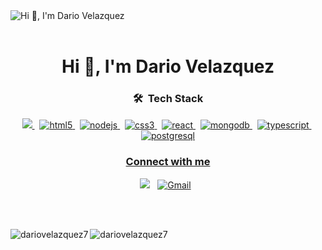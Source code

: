 <img src="https://user-images.githubusercontent.com/77759094/126938534-bfcd35cd-bb03-428a-812c-ab2ece2e8bcf.gif" alt="Hi 👋, I'm Dario Velazquez" title="Hi 👋, I'm Dario Velazquez"/>
<br /> <br/>
<h1 align="center">Hi 👋, I'm Dario Velazquez</h1>
<h3 align="center">🛠 &nbsp;Tech Stack </h3>
<p align="center"> 
  <a href="https://developer.mozilla.org/en-US/docs/Web/JavaScript" target="_blank"> <img src="https://img.shields.io/badge/-JavaScript-05122A?style=flat&logo=javascript"/> </a> &nbsp;
  <a href="https://www.w3.org/html/" target="_blank"> <img src="https://img.shields.io/badge/-HTML-05122A?style=flat&logo=HTML5" alt="html5"/> </a> &nbsp;
  <a href="https://nodejs.org" target="_blank"> <img src="https://img.shields.io/badge/-Node.js-05122A?style=flat&logo=node.js" alt="nodejs" /> </a> &nbsp;
  <a href="https://www.w3schools.com/css/" target="_blank"> <img src="https://img.shields.io/badge/-CSS-05122A?style=flat&logo=CSS3&logoColor=1572B6" alt="css3" /> </a> &nbsp;
 <a href="https://reactjs.org/" target="_blank"> <img src="https://img.shields.io/badge/-React-05122A?&logo=React" alt="react"/> </a> &nbsp;
<a href="https://www.mongodb.com/" target="_blank"> <img src="https://img.shields.io/badge/-MongoDB-05122A?style=flat&logo=MongoDB" alt="mongodb" /> </a> &nbsp; 
  <a href="https://www.typescriptlang.org/" target="_blank"> <img src="https://img.shields.io/badge/-TypeScript-05122A?&logo=TypeScript" alt="typescript" w/> </a>&nbsp;
 <a href="https://www.postgresql.org" target="_blank"> <img src="https://img.shields.io/badge/-PostgreSQL-05122A?style=flat&logo=PostgreSQL" alt="postgresql"  </a>
   </p>
 
<h3 align="center">Connect with me</h3>
<p align="center">
<a href="https://linkedin.com/in/in/dar%c3%ado-vel%c3%a1zquez-9b9956211/" target="_blank"><img src="https://img.shields.io/badge/linkedin%20-%230077B5.svg?&style=flat&logo=linkedin&logoColor=white"/></a> &nbsp;
<a href="mailto:dario.velazquez10@gmail.com" target="blank"><img alt="Gmail" src="https://img.shields.io/badge/Gmail-D14836?style=flat&logo=gmail&logoColor=white" /></a> &nbsp;
</p>
<br /> <br/>
<p><img align="center" src="https://github-readme-stats.vercel.app/api/top-langs?username=dariovelazquez7&show_icons=true&locale=en&layout=compact&theme=algolia" alt="dariovelazquez7" />
<img align="left" src="https://github-readme-stats.vercel.app/api?username=dariovelazquez7&show_icons=true&locale=en&theme=algolia" alt="dariovelazquez7" /></p>
